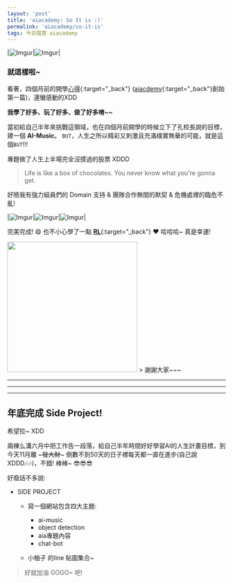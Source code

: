 ```yaml
---
layout: 'post'
title: 'aiacademy: So It is :)'
permalink: 'aiacademy/so-it-is'
tags: 今日隨意 aiacademy
---
```


|![Imgur](https://i.imgur.com/pItx7OM.gif)|![Imgur](https://i.imgur.com/MmnnozCh.jpg)|

### 就這樣啦~

看著，四個月前的開學[心得](https://yuting3656.github.io/yutingblog//diary/2019-07-20){:target="_back"} ([aiacdemy](https://yuting3656.github.io/yutingblog/blog/tag#aiacademy){:target="_back"}創始第一篇)，還蠻感動的XDD 

__我學了好多、玩了好多、做了好多唷~~__




當初給自己半年來挑戰這領域，也在四個月前開學的時候立下了孔校長說的目標，建一個 __AI-Music__。 `BUT`，人生之所以精彩又刺激且充滿樸實無華的可能，就是這個`BUT`!!! 

專題做了人生上半場完全沒摸過的股票 XDDD 

> Life is like a box of chocolates. You never know what you're gonna get.

好險我有強力組員們的 Domain 支持 & 團隊合作無間的默契 & 危機處裡的臨危不亂!

|![Imgur](https://i.imgur.com/UvhDcUf.jpg)|![Imgur](https://i.imgur.com/pqM4xuC.jpg)|![Imgur](https://i.imgur.com/1IA85Ay.jpg)|

完美完成! :smile: 也不小心學了一點 [__RL__](https://www.youtube.com/watch?v=2pWv7GOvuf0&list=PLzuuYNsE1EZAXYR4FJ75jcJseBmo4KQ9-){:target="_back"} :heart: 哈哈哈~ 真是幸運!

<img src="https://i.imgur.com/K4wELe1h.jpg" width="300">
> 謝謝大家~~~

---
---
---

## 年底完成 Side Project!

希望拉~ XDD

兩棟么溝六月中把工作告一段落，給自己半年時間好好學習AI的人生計畫目標，到今天11月離 ~~~發大財~~~ 倒數不到50天的日子裡每天都一直在進步(自己說XDDD:notes::notes:)，不錯! 棒棒~ :sunglasses::sunglasses::sunglasses:


好廢話不多說:

- SIDE PROJECT
    - 寫一個網站包含四大主題:
        - ai-music
        - object detection 
        - aia專題內容 
        - chat-bot

    - 小柚子 的line 貼圖集合~

> 好就加油 GOGO~ 吧!